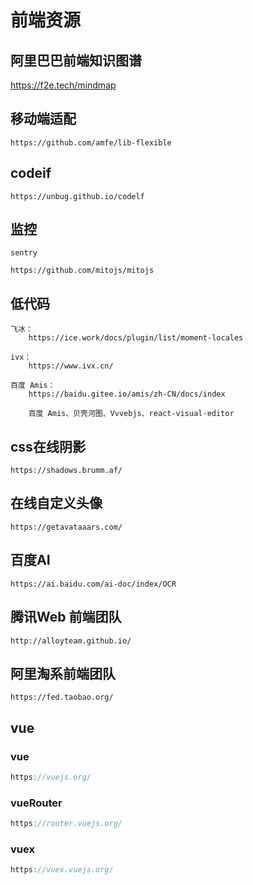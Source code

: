 # 前端资源

## 阿里巴巴前端知识图谱

https://f2e.tech/mindmap

## 移动端适配

```
https://github.com/amfe/lib-flexible
```

## codeif

```
https://unbug.github.io/codelf
```

## 监控

```
sentry

https://github.com/mitojs/mitojs
```

## 低代码

```
飞冰：
	https://ice.work/docs/plugin/list/moment-locales
	
ivx：
	https://www.ivx.cn/
	
百度 Amis：	
	https://baidu.gitee.io/amis/zh-CN/docs/index
	
	百度 Amis、贝壳河图、Vvvebjs、react-visual-editor 
```

## css在线阴影

```
https://shadows.brumm.af/
```

## 在线自定义头像

```
https://getavataaars.com/
```

## 百度AI

```
https://ai.baidu.com/ai-doc/index/OCR
```

## 腾讯Web 前端团队

```
http://alloyteam.github.io/
```

## 阿里淘系前端团队

```
https://fed.taobao.org/
```

## vue

### vue

```js
https://vuejs.org/
```

### vueRouter

```js
https://router.vuejs.org/
```

### vuex

```js
https://vuex.vuejs.org/
```

